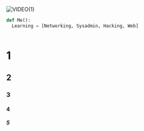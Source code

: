 ![VIDEO(1)](https://user-images.githubusercontent.com/104028222/164252060-6de43b2d-021c-4fc4-a7a3-995f8e05ed03.gif)



```py
def Me():
  Learning = [Networking, Sysadmin, Hacking, Web]
  

```
# 1
## 2
### 3
#### 4
##### 5
